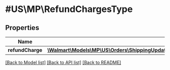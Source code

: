# #US\MP\RefundChargesType

## Properties

Name | Type | Description | Notes
------------ | ------------- | ------------- | -------------
**refundCharge** | [**\Walmart\Models\MP\US\Orders\ShippingUpdates200ResponseOrderOrderLinesOrderLineInnerRefundRefundChargesRefundChargeInner[]**](ShippingUpdates200ResponseOrderOrderLinesOrderLineInnerRefundRefundChargesRefundChargeInner.md) |  | [optional]


[[Back to Model list]](../) [[Back to API list]](../../Api/US/MP) [[Back to README]](../../README.md)
